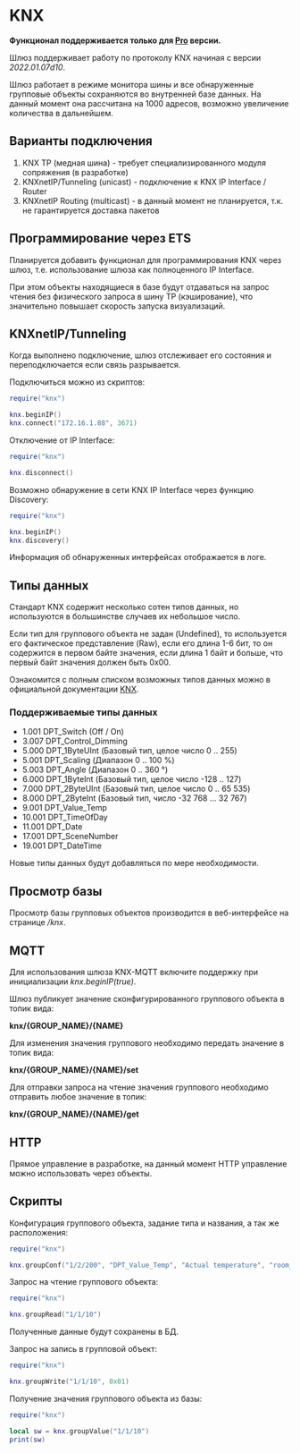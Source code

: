 # KNX

**Функционал поддерживается только для [Pro](/sls_pro.md) версии.**

Шлюз поддерживает работу по протоколу KNX начиная с версии _2022.01.07d10_.

Шлюз работает в режиме монитора шины и все обнаруженные групповые объекты сохраняются во внутренней базе данных. На данный момент она рассчитана на 1000 адресов, возможно увеличение количества в дальнейшем.

## Варианты подключения

1. KNX TP (медная шина) - требует специализированного модуля сопряжения (в разработке)
2. KNXnetIP/Tunneling (unicast) - подключение к KNX IP Interface / Router
3. KNXnetIP Routing (multicast) - в данный момент не планируется, т.к. не гарантируется доставка пакетов

## Программирование через ETS

Планируется добавить функционал для программирования KNX через шлюз, т.е. использование шлюза как полноценного IP Interface.

При этом объекты находящиеся в базе будут отдаваться на запрос чтения без физического запроса в шину TP (кэширование), что значительно повышает скорость запуска визуализаций.

## KNXnetIP/Tunneling

Когда выполнено подключение, шлюз отслеживает его состояния и переподключается если связь разрывается.

Подключиться можно из скриптов:

```lua
require("knx")

knx.beginIP()
knx.connect("172.16.1.88", 3671)
```

Отключение от IP Interface:

```lua
require("knx")

knx.disconnect()
```

Возможно обнаружение в сети KNX IP Interface через функцию Discovery:

```lua
require("knx")

knx.beginIP()
knx.discovery()
```

Информация об обнаруженных интерфейсах отображается в логе.

## Типы данных

Стандарт KNX содержит несколько сотен типов данных, но используются в большинстве случаев их небольшое число.

Если тип для группового объекта не задан (Undefined), то используется его фактическое представление (Raw), если его длина 1-6 бит, то он содержится в первом байте значения, если длина 1 байт и больше, что первый байт значения должен быть 0x00.

Ознакомится с полным списком возможных типов данных можно в официальной документации [KNX](https://www.knx.org/wAssets/docs/downloads/Certification/Interworking-Datapoint-types/03_07_02-Datapoint-Types-v02.02.01-AS.pdf).

### Поддерживаемые типы данных

- 1.001 DPT_Switch (Off / On)
- 3.007 DPT_Control_Dimming
- 5.000 DPT_1ByteUInt (Базовый тип, целое число 0 .. 255)
- 5.001 DPT_Scaling (Диапазон 0 .. 100 %)
- 5.003 DPT_Angle (Диапазон 0 .. 360 °)
- 6.000 DPT_1ByteInt (Базовый тип, целое число -128 .. 127)
- 7.000 DPT_2ByteUInt (Базовый тип, целое число 0 .. 65 535)
- 8.000 DPT_2ByteInt (Базовый тип, число -32 768 ... 32 767)
- 9.001 DPT_Value_Temp
- 10.001 DPT_TimeOfDay
- 11.001 DPT_Date
- 17.001 DPT_SceneNumber
- 19.001 DPT_DateTime

Новые типы данных будут добавляться по мере необходимости.

## Просмотр базы

Просмотр базы групповых объектов производится в веб-интерфейсе на странице _/knx_.

## MQTT

Для использования шлюза KNX-MQTT включите поддержку при инициализации _knx.beginIP(true)_.

Шлюз публикует значение сконфигурированного группового объекта в топик вида:

**knx/{GROUP_NAME}/{NAME}**

Для изменения значения группового необходимо передать значение в топик вида:

**knx/{GROUP_NAME}/{NAME}/set**

Для отправки запроса на чтение значения группового необходимо отправить любое значение в топик:

**knx/{GROUP_NAME}/{NAME}/get**

## HTTP

Прямое управление в разработке, на данный момент HTTP управление можно использовать через объекты.

## Скрипты

Конфигурация группового объекта, задание типа и названия, а так же расположения:

```lua
require("knx")

knx.groupConf("1/2/200", "DPT_Value_Temp", "Actual temperature", "room_1")
```

Запрос на чтение группового объекта:

```lua
require("knx")

knx.groupRead("1/1/10")
```

Полученные данные будут сохранены в БД.

Запрос на запись в групповой объект:

```lua
require("knx")

knx.groupWrite("1/1/10", 0x01)
```

Получение значения группового объекта из базы:

```lua
require("knx")

local sw = knx.groupValue("1/1/10")
print(sw)
```
